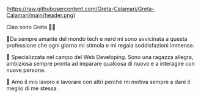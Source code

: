 (https://raw.githubusercontent.com/Greta-Calamari/Greta-Calamari/main/header.png)

Ciao sono Greta 👨‍💻

🧮Da sempre amante del mondo tech e nerd mi sono avvicinata a questa professione che ogni giorno mi stimola e mi regala soddisfazioni immense.

🔭 Specializzata nel campo del Web Developing. Sono una ragazza allegra, ambiziosa sempre pronta ad imparare qualcosa di nuovo e a interagire con nuove persone. 

🌱 Amo il mio lavoro e lavorare con altri perchè mi motiva sempre a dare il meglio di me stessa.

<!-- 📫 -->